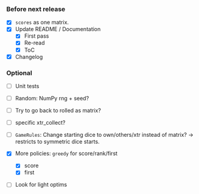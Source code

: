 ### Before next release

- [x] `scores` as one matrix.
- [x] Update README / Documentation
    - [x] First pass
    - [x] Re-read
    - [x] ToC
- [x] Changelog

### Optional

- [ ] Unit tests
- [ ] Random: NumPy rng + seed?
- [ ] Try to go back to rolled as matrix?
- [ ] specific xtr_collect?
- [ ] `GameRules`: Change starting dice to own/others/xtr instead of matrix? -> restricts to symmetric dice starts.

- [x] More policies: `greedy` for score/rank/first
    - [x] score
    - [x] first
- [ ] Look for light optims

